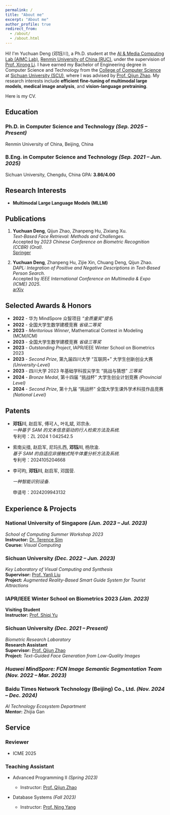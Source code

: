 ```yaml
---
permalink: /
title: "About me"
excerpt: "About me"
author_profile: true
redirect_from: 
  - /about/
  - /about.html
---
```


Hi! I'm Yuchuan Deng (邓钰川), a Ph.D. student at the [AI & Media Computing Lab (AIMC Lab)](https://ruc-aimc-lab.github.io/), [Renmin University of China (RUC)](https://www.ruc.edu.cn/), under the supervision of [Prof. Xirong Li](https://lixirong.net/).
I have earned my Bachelor of Engineering degree in Computer Science and Technology from the [College of Computer Science](https://cs.scu.edu.cn/) at [Sichuan University (SCU)](https://www.scu.edu.cn/), where I was advised by [Prof. Qijun Zhao](http://www.scubrl.org/qjzhao). 
My research interests include **efficient fine-tuning of multimodal large models**, **medical image analysis**, and **vision-language pretraining**.

Here is my CV.


## Education
### Ph.D. in Computer Science and Technology *(Sep. 2025 – Present)*  
Renmin University of China, Beijing, China  


### B.Eng. in Computer Science and Technology *(Sep. 2021 – Jun. 2025)*  
Sichuan University, Chengdu, China 
GPA: **3.86/4.00**


## Research Interests
- **Multimodal Large Language Models (MLLM)**  



## Publications
1. **Yuchuan Deng**, Qijun Zhao, Zhanpeng Hu, Zixiang Xu.  
   *Text-Based Face Retrieval: Methods and Challenges.*  
   Accepted by *2023 Chinese Conference on Biometric Recognition (CCBR) (Oral).*  
   [Springer](https://link.springer.com/chapter/10.1007/978-981-99-8565-4_15)

2. **Yuchuan Deng**, Zhanpeng Hu, Zijie Xin, Chuang Deng, Qijun Zhao.  
   *DAPL: Integration of Positive and Negative Descriptions in Text-Based Person Search.*  
   Accepted by *IEEE International Conference on Multimedia & Expo (ICME) 2025*.  
   [arXiv](https://arxiv.org/abs/2405.07459)



## Selected Awards & Honors
- **2022** - 华为 MindSpore 众智项目 *“金质量奖”提名*  
- **2022** - 全国大学生数学建模竞赛 *省级二等奖*  
- **2023** - *Meritorious Winner*, Mathematical Contest in Modeling (MCM/ICM)  
- **2023** - 全国大学生数学建模竞赛 *省级三等奖*  
- **2023** - *Outstanding Project*, IAPR/IEEE Winter School on Biometrics 2023  
- **2023** - *Second Prize*, 第九届四川大学 “互联网+” 大学生创新创业大赛 *(University-Level)*  
- **2023** - 四川大学 2023 年基础学科拔尖学生 “挑战与猜想” *三等奖*  
- **2024** - *Bronze Medal*, 第十四届 “挑战杯” 大学生创业计划竞赛 *(Provincial Level)*  
- **2024** - *Second Prize*, 第十九届 “挑战杯” 全国大学生课外学术科技作品竞赛 *(National Level)*  



## Patents
- **邓钰川**, 赵启军, 傅可人, 叶礼斌, 邓宗永.  
  *一种基于 SAM 的文本信息驱动的行人检索方法及系统.*  
  专利号：ZL 2024 1 042542.5  
- 索南尖措, 赵启军, 尼玛扎西, **邓钰川**, 杨欣渝.  
  *基于 SAM 的自适应非接触式牦牛体重分析方法及系统.*  
  专利号：2024105204668  
- 李可昀, **邓钰川**, 赵启军, 邓国营.

  *一种智能识别设备*. 
  
  申请号：2024209943132



## Experience & Projects
### **National University of Singapore** *(Jun. 2023 – Jul. 2023)*  
*School of Computing Summer Workshop 2023*  
**Instructor:** [Dr. Terence Sim](https://www.comp.nus.edu.sg/cs/people/tsim/)  
**Course:** *Visual Computing*  


### **Sichuan University** *(Dec. 2022 – Jun. 2023)*  
*Key Laboratory of Visual Computing and Synthesis*  
**Supervisor:** [Prof. Yanli Liu](http://vs.scu.edu.cn/info/1062/1357.htm)  
**Project:** *Augmented Reality-Based Smart Guide System for Tourist Attractions*  


### **IAPR/IEEE Winter School on Biometrics 2023** *(Jan. 2023)*  
**Visiting Student**  
**Instructor:** [Prof. Shiqi Yu](https://www.sustech.edu.cn/zh/faculties/yushiqi.html)  


### **Sichuan University** *(Dec. 2021 – Present)*  
*Biometric Research Laboratory*  
**Research Assistant**  
**Supervisor:** [Prof. Qijun Zhao](http://www.scubrl.org/qjzhao)  
**Project:** *Text-Guided Face Generation from Low-Quality Images*  


### *Huawei MindSpore: FCN Image Semantic Segmentation Team* *(Nov. 2022 – Mar. 2023)*  


### **Baidu Times Network Technology (Beijing) Co., Ltd.** *(Nov. 2024 – Dec. 2024)*  
*AI Technology Ecosystem Department*  
**Mentor:** Zhijia Gan  


## Service 
### Reviewer
- ICME 2025  

### Teaching Assistant  

- Advanced Programming II *(Spring 2023)*  
  - Instructor: [Prof. Qijun Zhao](http://www.scubrl.org/qjzhao)  


- Database Systems *(Fall 2023)*  
  - Instructor: [Prof. Ning Yang](https://yneversky.github.io/)  

